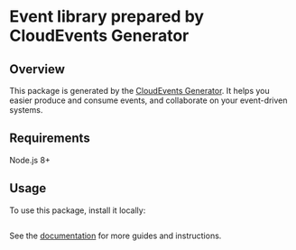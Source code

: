 # Event library prepared by CloudEvents Generator

## Overview
This package is generated by the [CloudEvents Generator](https://github.com/michaelawyu/cloudevents-generator).
It helps you easier produce and consume events, and collaborate on
your event-driven systems.

## Requirements
Node.js 8+

## Usage
To use this package, install it locally:

```
```

See the [documentation]() for more guides and instructions.
